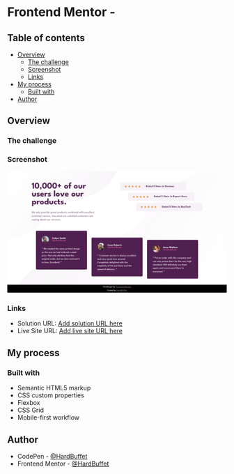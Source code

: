 # Frontend Mentor -



## Table of contents

- [Overview](#overview)
  - [The challenge](#the-challenge)
  - [Screenshot](#screenshot)
  - [Links](#links)
- [My process](#my-process)
  - [Built with](#built-with)
- [Author](#author)

## Overview

### The challenge



### Screenshot

![](./images/final-project-desktop.png)

### Links

- Solution URL: [Add solution URL here](https://www.frontendmentor.io/solutions/type-name-here)
- Live Site URL: [Add live site URL here](https://hardbuffet.github.io/type-name-here/)

## My process

### Built with

- Semantic HTML5 markup
- CSS custom properties
- Flexbox
- CSS Grid
- Mobile-first workflow

## Author

- CodePen - [@HardBuffet](https://codepen.io/HardBuffet)
- Frontend Mentor - [@HardBuffet](https://www.frontendmentor.io/profile/HardBuffet)
